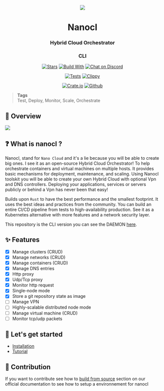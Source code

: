 <div align="center">
  <img src="https://download.next-hat.com/ressources/images/logo.png" >
  <h1>Nanocl</h1>
  <h3>Hybrid Cloud Orchestrator</h3>
  <h3>CLI</h3>
  <p>

  [![Stars](https://img.shields.io/github/stars/nxthat/nanocl?label=%E2%AD%90%20stars%20%E2%AD%90)](https://github.com/nxthat/nanocl)
  [![Build With](https://img.shields.io/badge/built_with-Rust-dca282.svg?style=flat)](https://github.com/nxthat/nanocl)
  [![Chat on Discord](https://img.shields.io/discord/1011267493114949693?label=chat&logo=discord&style=flat)](https://discord.gg/WV4Aac8uZg)

  </p>

  <p>

  [![Tests](https://github.com/nxthat/nanocl/actions/workflows/tests.yml/badge.svg)](https://github.com/nxthat/nanocl/actions/workflows/tests.yml)
  [![Clippy](https://github.com/nxthat/nanocl/actions/workflows/clippy.yml/badge.svg)](https://github.com/nxthat/nanocl/actions/workflows/clippy.yml)

  </p>

  <p>

  [![Crate.io](https://img.shields.io/crates/v/nanocl?style=flat)](https://crates.io/crates/nanocl)
  [![Github](https://img.shields.io/github/v/release/nxthat/nanocl?style=flat)](https://github.com/nxthat/nanocl/releases/latest)

  </p>

</div>

<blockquote class="tags">
 <strong>Tags</strong>
 </br>
 <span id="nxtmdoc-meta-keywords">
   Test, Deploy, Monitor, Scale, Orchestrate
 </span>
</blockquote>

## 📙 Overview

<img src="https://download.next-hat.com/ressources/images/infra.png" />

## ❓ What is nanocl ?

Nanocl, stand for `Nano Cloud` and it's a lie because you will be able to create big ones.
I see it as an open-source Hybrid Cloud Orchestrator!
To help orchestrate containers and virtual machines on multiple hosts.
It provides basic mechanisms for deployment, maintenance, and scaling.
Using Nanocl toolskit you will be able to create your own Hybrid Cloud with optional Vpn and DNS controllers.
Deploying your applications, services or servers publicly or behind a Vpn has never been that easy!

Builds upon `Rust` to have the best performance and the smallest footprint.
It uses the best ideas and practices from the community.
You can build an entire CI/CD pipeline from tests to high-availability production.
See it as a Kubernetes alternative with more features and a network security layer.

This repository is the CLI version you can see the DAEMON [here](https://github.com/nxthat/nanocld).

## ✨ Features
- [x] Manage clusters (CRUD)
- [x] Manage networks (CRUD)
- [x] Manage containers (CRUD)
- [X] Manage DNS entries
- [x] Http proxy
- [x] Udp/Tcp proxy
- [x] Monitor http request
- [x] Single-node mode
- [x] Store a git repository state as image
- [ ] Manage VPN
- [ ] Highly-scalable distributed node mode
- [ ] Manage virtual machine (CRUD)
- [ ] Monitor tcp/udp packets

## 🎉 Let's get started

- [Installation](https://docs.next-hat.com/docs/setups/nanocl)
- [Tutorial](https://docs.next-hat.com/docs/guides/nanocl/get-started)

## 🔨 Contribution

If you want to contribute see how to [build from source](https://docs.next-hat.com/docs/setups/nanocl/linux/from-sources)
section on our official documentation to see how to setup a environnement for nanocl
